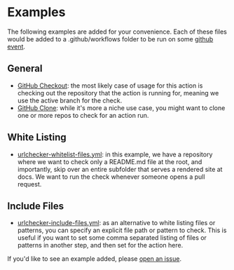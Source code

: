 # Examples

The following examples are added for your convenience. Each of these files
would be added to a .github/workflows folder to be run on some [github event](https://help.github.com/en/actions/reference/events-that-trigger-workflows).

## General

- [GitHub Checkout](urlchecker-checkout.yml): the most likely case of usage for this action is checking out the repository that the action is running for, meaning we use the active branch for the check.
- [GitHub Clone](urlchecker-clone.yml): while it's more a niche use case, you might want to clone one or more repos to check for an action run.

## White Listing

- [urlchecker-whitelist-files.yml](urlchecker-whitelist-files.yml): in this example, we have a repository where we want to check only a README.md file at the root, and importantly, skip over an entire subfolder that serves a rendered site at docs. We want to run the check whenever someone opens a pull request.

## Include Files

- [urlchecker-include-files.yml](urlchecker-include-files.yml): as an alternative to white listing files or patterns, you can specify an explicit file path or pattern to check. This is useful if you want to set some comma separated listing of files or patterns in another step, and then set for the action here.

If you'd like to see an example added, please [open an issue](https://github.com/urlstechie/urlchecker-action/issues).
